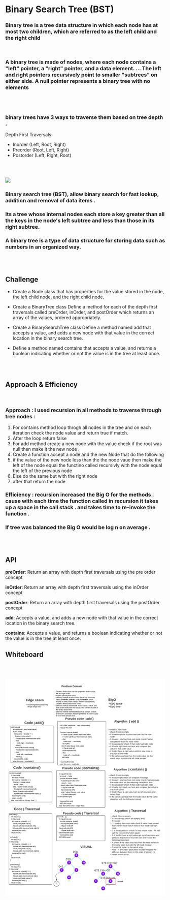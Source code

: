 # Binary Search Tree (BST)

### Binary tree is a tree data structure in which each node has at most two children, which are referred to as the left child and the right child

<br>

### A binary tree is made of nodes, where each node contains a "left" pointer, a "right" pointer, and a data element. ... The left and right pointers recursively point to smaller "subtrees" on either side. A null pointer represents a binary tree with no elements

<br><br>

### binary trees have 3 ways to traverse them based on tree depth .

Depth First Traversals: 

 - Inorder (Left, Root, Right) 
 - Preorder (Root, Left, Right) 
-  Postorder (Left, Right, Root)

<br><br>

![](https://courses.engr.illinois.edu/cs225/sp2019/assets/notes/bst/bsttreetraversal.png)

### Binary search tree (BST), allow binary search for fast lookup, addition and removal of data items . 

### Its a  tree whose internal nodes each store a key greater than all the keys in the node's left subtree and less than those in its right subtree. 

### A binary tree is a type of data structure for storing data such as numbers in an organized way. 

<br><br>


## Challenge

- Create a Node class that has properties for the value stored in the node, the left child node, and the right child node.

- Create a BinaryTree class
Define a method for each of the depth first traversals called preOrder, inOrder, and postOrder which returns an array of the values, ordered appropriately.

- Create a BinarySearchTree class
Define a method named add that accepts a value, and adds a new node with that value in the correct location in the binary search tree.

- Define a method named contains that accepts a value, and returns a boolean indicating whether or not the value is in the tree at least once.

<br>
<br>

## Approach & Efficiency

<br>


### **Approach** : I used recursion in all methods to traverse through tree nodes :

1. For contains method loop throgh all nodes in the tree and on each iteration check the node value and return true if match.
2. After the loop return false
3. For add method create a new node with the value  check if the root was null then make it the new node .
4. Create a function accept a node and the new Node that do the following 
5. if the value of the new node less than the the node vaue then make the left of the node equal the functino called recursivly with the node equal the left of the previous node
6. Else do the same but with the right node
7. after  that return the node  


### **Efficiency** : recursion  increased the Big O for the methods . cause with each time the function called in recursion it takes up a space in the call stack . and takes time to re-invoke the function . 

### If tree was balanced the Big O would be log n on average . 

<br>
<br>


## API

**preOrder**: Return an array with depth first traversals using the pre order concept

**inOrder**: Return an array with depth first traversals using the inOrder concept

**postOrder**: Return an array with depth first traversals using the postOrder concept

**add**: Accepts a value, and adds a new node with that value in the correct location in the binary search tree.

**contains**: Accepts a value, and returns a boolean indicating whether or not the value is in the tree at least once.



## Whiteboard 
<br>
<br>

![Whiteboard](tree.png)
